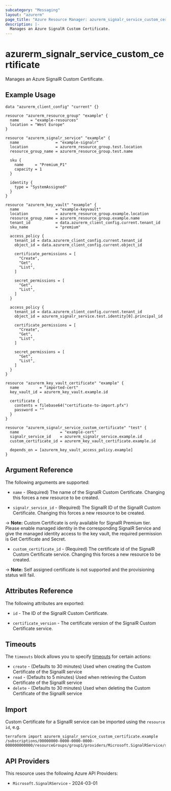 ```yaml
---
subcategory: "Messaging"
layout: "azurerm"
page_title: "Azure Resource Manager: azurerm_signalr_service_custom_certificate"
description: |-
  Manages an Azure SignalR Custom Certificate.
---
```


# azurerm_signalr_service_custom_certificate

Manages an Azure SignalR Custom Certificate.

## Example Usage

```hcl
data "azurerm_client_config" "current" {}

resource "azurerm_resource_group" "example" {
  name     = "example-resources"
  location = "West Europe"
}

resource "azurerm_signalr_service" "example" {
  name                = "example-signalr"
  location            = azurerm_resource_group.test.location
  resource_group_name = azurerm_resource_group.test.name

  sku {
    name     = "Premium_P1"
    capacity = 1
  }

  identity {
    type = "SystemAssigned"
  }
}

resource "azurerm_key_vault" "example" {
  name                = "example-keyvault"
  location            = azurerm_resource_group.example.location
  resource_group_name = azurerm_resource_group.example.name
  tenant_id           = data.azurerm_client_config.current.tenant_id
  sku_name            = "premium"

  access_policy {
    tenant_id = data.azurerm_client_config.current.tenant_id
    object_id = data.azurerm_client_config.current.object_id

    certificate_permissions = [
      "Create",
      "Get",
      "List",
    ]

    secret_permissions = [
      "Get",
      "List",
    ]
  }

  access_policy {
    tenant_id = data.azurerm_client_config.current.tenant_id
    object_id = azurerm_signalr_service.test.identity[0].principal_id

    certificate_permissions = [
      "Create",
      "Get",
      "List",
    ]

    secret_permissions = [
      "Get",
      "List",
    ]
  }
}

resource "azurerm_key_vault_certificate" "example" {
  name         = "imported-cert"
  key_vault_id = azurerm_key_vault.example.id

  certificate {
    contents = filebase64("certificate-to-import.pfx")
    password = ""
  }
}

resource "azurerm_signalr_service_custom_certificate" "test" {
  name                  = "example-cert"
  signalr_service_id    = azurerm_signalr_service.example.id
  custom_certificate_id = azurerm_key_vault_certificate.example.id

  depends_on = [azurerm_key_vault_access_policy.example]
}
```

## Argument Reference

The following arguments are supported:

* `name` - (Required) The name of the SignalR Custom Certificate. Changing this forces a new resource to be created.

* `signalr_service_id` - (Required) The SignalR ID of the SignalR Custom Certificate. Changing this forces a new resource to be created.

-> **Note:** Custom Certificate is only available for SignalR Premium tier. Please enable managed identity in the corresponding SignalR Service and give the managed identity access to the key vault, the required permission is Get Certificate and Secret.

* `custom_certificate_id` - (Required) The certificate id of the SignalR Custom Certificate service. Changing this forces a new resource to be created.

-> **Note:** Self assigned certificate is not supported and the provisioning status will fail.


## Attributes Reference

The following attributes are exported:

* `id` - The ID of the SignalR Custom Certificate.

* `certificate_version` - The certificate version of the SignalR Custom Certificate service.

## Timeouts

The `timeouts` block allows you to specify [timeouts](https://developer.hashicorp.com/terraform/language/resources/configure#define-operation-timeouts) for certain actions:

* `create` - (Defaults to 30 minutes) Used when creating the Custom Certificate of the SignalR service
* `read` - (Defaults to 5 minutes) Used when retrieving the Custom Certificate of the SignalR service
* `delete` - (Defaults to 30 minutes) Used when deleting the Custom Certificate of the SignalR service

## Import

Custom Certificate for a SignalR service can be imported using the `resource id`, e.g.

```shell
terraform import azurerm_signalr_service_custom_certificate.example /subscriptions/00000000-0000-0000-0000-000000000000/resourceGroups/group1/providers/Microsoft.SignalRService/signalR/signalr1/customCertificates/cert1
```

## API Providers
<!-- This section is generated, changes will be overwritten -->
This resource uses the following Azure API Providers:

* `Microsoft.SignalRService` - 2024-03-01
